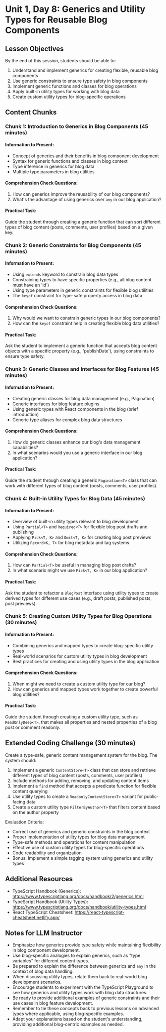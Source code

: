 # Unit 1, Day 8: Generics and Utility Types for Reusable Blog Components

## Lesson Objectives
By the end of this session, students should be able to:
1. Understand and implement generics for creating flexible, reusable blog components
2. Use generic constraints to ensure type safety in blog components
3. Implement generic functions and classes for blog operations
4. Apply built-in utility types for working with blog data
5. Create custom utility types for blog-specific operations

## Content Chunks

### Chunk 1: Introduction to Generics in Blog Components (45 minutes)

#### Information to Present:
- Concept of generics and their benefits in blog component development
- Syntax for generic functions and classes in blog context
- Type inference in generics for blog data
- Multiple type parameters in blog utilities

#### Comprehension Check Questions:
1. How can generics improve the reusability of our blog components?
2. What's the advantage of using generics over `any` in our blog application?

#### Practical Task:
Guide the student through creating a generic function that can sort different types of blog content (posts, comments, user profiles) based on a given key.

### Chunk 2: Generic Constraints for Blog Components (45 minutes)

#### Information to Present:
- Using `extends` keyword to constrain blog data types
- Constraining types to have specific properties (e.g., all blog content must have an 'id')
- Using type parameters in generic constraints for flexible blog utilities
- The `keyof` constraint for type-safe property access in blog data

#### Comprehension Check Questions:
1. Why would we want to constrain generic types in our blog components?
2. How can the `keyof` constraint help in creating flexible blog data utilities?

#### Practical Task:
Ask the student to implement a generic function that accepts blog content objects with a specific property (e.g., 'publishDate'), using constraints to ensure type safety.

### Chunk 3: Generic Classes and Interfaces for Blog Features (45 minutes)

#### Information to Present:
- Creating generic classes for blog data management (e.g., Pagination<T>)
- Generic interfaces for blog feature plugins
- Using generic types with React components in the blog (brief introduction)
- Generic type aliases for complex blog data structures

#### Comprehension Check Questions:
1. How do generic classes enhance our blog's data management capabilities?
2. In what scenarios would you use a generic interface in our blog application?

#### Practical Task:
Guide the student through creating a generic `Pagination<T>` class that can work with different types of blog content (posts, comments, user profiles).

### Chunk 4: Built-in Utility Types for Blog Data (45 minutes)

#### Information to Present:
- Overview of built-in utility types relevant to blog development
- Using `Partial<T>` and `Required<T>` for flexible blog post drafts and publishing
- Applying `Pick<T, K>` and `Omit<T, K>` for creating blog post previews
- Utilizing `Record<K, T>` for blog metadata and tag systems

#### Comprehension Check Questions:
1. How can `Partial<T>` be useful in managing blog post drafts?
2. In what scenario might we use `Pick<T, K>` in our blog application?

#### Practical Task:
Ask the student to refactor a `BlogPost` interface using utility types to create derived types for different use cases (e.g., draft posts, published posts, post previews).

### Chunk 5: Creating Custom Utility Types for Blog Operations (30 minutes)

#### Information to Present:
- Combining generics and mapped types to create blog-specific utility types
- Real-world scenarios for custom utility types in blog development
- Best practices for creating and using utility types in the blog application

#### Comprehension Check Questions:
1. When might we need to create a custom utility type for our blog?
2. How can generics and mapped types work together to create powerful blog utilities?

#### Practical Task:
Guide the student through creating a custom utility type, such as `ReadOnlyDeep<T>`, that makes all properties and nested properties of a blog post or comment readonly.

## Extended Coding Challenge (30 minutes)

Create a type-safe, generic content management system for the blog. The system should:

1. Implement a generic `ContentStore<T>` class that can store and retrieve different types of blog content (posts, comments, user profiles)
2. Include methods for adding, removing, and updating content items
3. Implement a `find` method that accepts a predicate function for flexible content querying
4. Use utility types to create a `ReadonlyContentStore<T>` variant for public-facing data
5. Create a custom utility type `FilterByAuthor<T>` that filters content based on the author property

Evaluation Criteria:
- Correct use of generics and generic constraints in the blog context
- Proper implementation of utility types for blog data management
- Type-safe methods and operations for content manipulation
- Effective use of custom utility types for blog-specific operations
- Code readability and organization
- Bonus: Implement a simple tagging system using generics and utility types

## Additional Resources
- TypeScript Handbook (Generics): https://www.typescriptlang.org/docs/handbook/2/generics.html
- TypeScript Handbook (Utility Types): https://www.typescriptlang.org/docs/handbook/utility-types.html
- React TypeScript Cheatsheet: https://react-typescript-cheatsheet.netlify.app/

## Notes for LLM Instructor
- Emphasize how generics provide type safety while maintaining flexibility in blog component development.
- Use blog-specific analogies to explain generics, such as "type variables" for different content types.
- Be prepared to explain the difference between generics and `any` in the context of blog data handling.
- When discussing utility types, relate them back to real-world blog development scenarios.
- Encourage students to experiment with the TypeScript Playground to see how generics and utility types work with blog data structures.
- Be ready to provide additional examples of generic constraints and their use cases in blog feature development.
- Remember to tie these concepts back to previous lessons on advanced types where applicable, using blog-specific examples.
- Adapt your explanations based on the student's understanding, providing additional blog-centric examples as needed.
